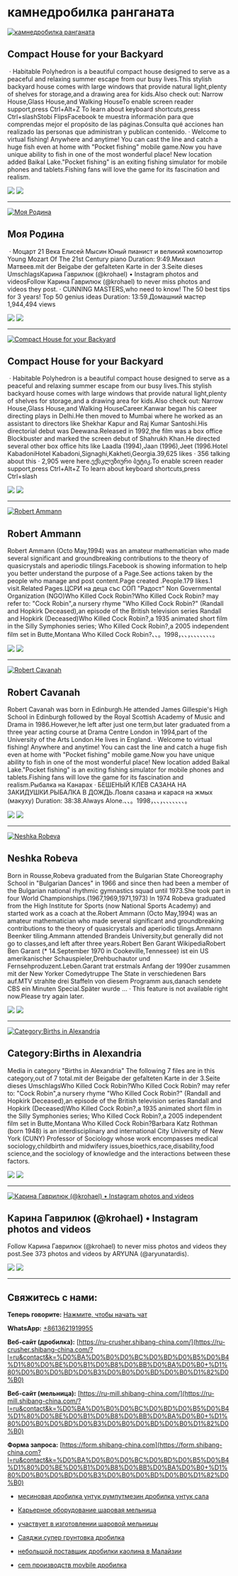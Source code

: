 # камнедробилка ранганата

<a href="https://swt.shibang-china.com/?l=ru&img&k=%D0%BA%D0%B0%D0%BC%D0%BD%D0%B5%D0%B4%D1%80%D0%BE%D0%B1%D0%B8%D0%BB%D0%BA%D0%B0+%D1%80%D0%B0%D0%BD%D0%B3%D0%B0%D0%BD%D0%B0%D1%82%D0%B0" target="_blank">![камнедробилка ранганата](http://static.shibang-china.com/all-800x300/488.jpg)</a>

## Compact House for your Backyard
&nbsp;&#0183;&#32;Habitable Polyhedron is a beautiful compact house designed to serve as a peaceful and relaxing summer escape from our busy lives.This stylish backyard house comes with large windows that provide natural light,plenty of shelves for storage,and a drawing area for kids.Also check out: Narrow House,Glass House,and Walking HouseTo enable screen reader support,press Ctrl+Alt+Z To learn about keyboard shortcuts,press Ctrl+slashStobi FlipsFacebook te muestra informaci&#243;n para que comprendas mejor el prop&#243;sito de las p&#225;ginas.Consulta qu&#233; acciones han realizado las personas que administran y publican contenido.&nbsp;&#0183;&#32;Welcome to virtual fishing! Anywhere and anytime! You can cast the line and catch a huge fish even at home with &quot;Pocket fishing&quot; mobile game.Now you have unique ability to fish in one of the most wonderful place! New location added Baikal Lake.&quot;Pocket fishing&quot; is an exiting fishing simulator for mobile phones and tablets.Fishing fans will love the game for its fascination and realism.


<a href="https://whatsapp.shibangsoft.com/WhatsApp.php" target="_blank" title="WhatsApp">![](http://static.shibang-china.com/icon/whatsapp.png)</a> <a href="https://swt.shibang-china.com/?l=ru&icon&k=%D0%BA%D0%B0%D0%BC%D0%BD%D0%B5%D0%B4%D1%80%D0%BE%D0%B1%D0%B8%D0%BB%D0%BA%D0%B0+%D1%80%D0%B0%D0%BD%D0%B3%D0%B0%D0%BD%D0%B0%D1%82%D0%B0" target="_blank">![](http://static.shibang-china.com/icon/chat-ru.png)</a>

---

<a href="https://swt.shibang-china.com/?l=ru&img&k=%D0%BA%D0%B0%D0%BC%D0%BD%D0%B5%D0%B4%D1%80%D0%BE%D0%B1%D0%B8%D0%BB%D0%BA%D0%B0+%D1%80%D0%B0%D0%BD%D0%B3%D0%B0%D0%BD%D0%B0%D1%82%D0%B0" target="_blank">![Моя Родина](http://static.shibang-china.com/all-800x300/1055.jpg)</a>

## Моя Родина
&nbsp;&#0183;&#32;Моцарт 21 Века Елисей Мысин Юный пианист и великий композитор Young Mozart Of The 21st Century piano Duration: 9:49.Михаил Матвеев.mit der Beigabe der gefalteten Karte in der 3.Seite dieses UmschlagsКарина Гаврилюк (@krohael) • Instagram photos and videosFollow Карина Гаврилюк (@krohael) to never miss photos and videos they post.&nbsp;&#0183;&#32;CUNNING MASTERS,who need to know! The 50 best tips for 3 years! Top 50 genius ideas Duration: 13:59.Домашний мастер 1,944,494 views


<a href="https://whatsapp.shibangsoft.com/WhatsApp.php" target="_blank" title="WhatsApp">![](http://static.shibang-china.com/icon/whatsapp.png)</a> <a href="https://swt.shibang-china.com/?l=ru&icon&k=%D0%BA%D0%B0%D0%BC%D0%BD%D0%B5%D0%B4%D1%80%D0%BE%D0%B1%D0%B8%D0%BB%D0%BA%D0%B0+%D1%80%D0%B0%D0%BD%D0%B3%D0%B0%D0%BD%D0%B0%D1%82%D0%B0" target="_blank">![](http://static.shibang-china.com/icon/chat-ru.png)</a>

---

<a href="https://swt.shibang-china.com/?l=ru&img&k=%D0%BA%D0%B0%D0%BC%D0%BD%D0%B5%D0%B4%D1%80%D0%BE%D0%B1%D0%B8%D0%BB%D0%BA%D0%B0+%D1%80%D0%B0%D0%BD%D0%B3%D0%B0%D0%BD%D0%B0%D1%82%D0%B0" target="_blank">![Compact House for your Backyard](http://static.shibang-china.com/all-800x300/1177.jpg)</a>

## Compact House for your Backyard
&nbsp;&#0183;&#32;Habitable Polyhedron is a beautiful compact house designed to serve as a peaceful and relaxing summer escape from our busy lives.This stylish backyard house comes with large windows that provide natural light,plenty of shelves for storage,and a drawing area for kids.Also check out: Narrow House,Glass House,and Walking HouseCareer.Kanwar began his career directing plays in Delhi.He then moved to Mumbai where he worked as an assistant to directors like Shekhar Kapur and Raj Kumar Santoshi.His directorial debut was Deewana.Released in 1992,the film was a box office Blockbuster and marked the screen debut of Shahrukh Khan.He directed several other box office hits like Laadla (1994),Jaan (1996),Jeet (1996.Hotel KabadoniHotel Kabadoni,Signaghi,Kakheti,Georgia.39,625 likes &#183; 356 talking about this &#183; 2,905 were here.ექსკლუზიური ბუტიკ.To enable screen reader support,press Ctrl+Alt+Z To learn about keyboard shortcuts,press Ctrl+slash


<a href="https://whatsapp.shibangsoft.com/WhatsApp.php" target="_blank" title="WhatsApp">![](http://static.shibang-china.com/icon/whatsapp.png)</a> <a href="https://swt.shibang-china.com/?l=ru&icon&k=%D0%BA%D0%B0%D0%BC%D0%BD%D0%B5%D0%B4%D1%80%D0%BE%D0%B1%D0%B8%D0%BB%D0%BA%D0%B0+%D1%80%D0%B0%D0%BD%D0%B3%D0%B0%D0%BD%D0%B0%D1%82%D0%B0" target="_blank">![](http://static.shibang-china.com/icon/chat-ru.png)</a>

---

<a href="https://swt.shibang-china.com/?l=ru&img&k=%D0%BA%D0%B0%D0%BC%D0%BD%D0%B5%D0%B4%D1%80%D0%BE%D0%B1%D0%B8%D0%BB%D0%BA%D0%B0+%D1%80%D0%B0%D0%BD%D0%B3%D0%B0%D0%BD%D0%B0%D1%82%D0%B0" target="_blank">![Robert Ammann](http://static.shibang-china.com/all-800x300/794.jpg)</a>

## Robert Ammann
Robert Ammann (Octo May,1994) was an amateur mathematician who made several significant and groundbreaking contributions to the theory of quasicrystals and aperiodic tilings.Facebook is showing information to help you better understand the purpose of a Page.See actions taken by the people who manage and post content.Page created .People.179 likes.1 visit.Related Pages.ЦСРИ на деца със СОП &quot;Радост&quot; Non Governmental Organization (NGO)Who Killed Cock Robin?Who Killed Cock Robin? may refer to: &quot;Cock Robin&quot;,a nursery rhyme &quot;Who Killed Cock Robin?&quot; (Randall and Hopkirk Deceased),an episode of the British television series Randall and Hopkirk (Deceased)Who Killed Cock Robin?,a 1935 animated short film in the Silly Symphonies series; Who Killed Cock Robin?,a 2005 independent film set in Butte,Montana Who Killed Cock Robin?、、。1998，、、，、、、、、、、。


<a href="https://whatsapp.shibangsoft.com/WhatsApp.php" target="_blank" title="WhatsApp">![](http://static.shibang-china.com/icon/whatsapp.png)</a> <a href="https://swt.shibang-china.com/?l=ru&icon&k=%D0%BA%D0%B0%D0%BC%D0%BD%D0%B5%D0%B4%D1%80%D0%BE%D0%B1%D0%B8%D0%BB%D0%BA%D0%B0+%D1%80%D0%B0%D0%BD%D0%B3%D0%B0%D0%BD%D0%B0%D1%82%D0%B0" target="_blank">![](http://static.shibang-china.com/icon/chat-ru.png)</a>

---

<a href="https://swt.shibang-china.com/?l=ru&img&k=%D0%BA%D0%B0%D0%BC%D0%BD%D0%B5%D0%B4%D1%80%D0%BE%D0%B1%D0%B8%D0%BB%D0%BA%D0%B0+%D1%80%D0%B0%D0%BD%D0%B3%D0%B0%D0%BD%D0%B0%D1%82%D0%B0" target="_blank">![Robert Cavanah](http://static.shibang-china.com/all-800x300/821.jpg)</a>

## Robert Cavanah
Robert Cavanah was born in Edinburgh.He attended James Gillespie's High School in Edinburgh followed by the Royal Scottish Academy of Music and Drama in 1986.However,he left after just one term,but later graduated from a three year acting course at Drama Centre London in 1994,part of the University of the Arts London.He lives in England.&nbsp;&#0183;&#32;Welcome to virtual fishing! Anywhere and anytime! You can cast the line and catch a huge fish even at home with &quot;Pocket fishing&quot; mobile game.Now you have unique ability to fish in one of the most wonderful place! New location added Baikal Lake.&quot;Pocket fishing&quot; is an exiting fishing simulator for mobile phones and tablets.Fishing fans will love the game for its fascination and realism.Рыбалка на Канарах&nbsp;&#0183;&#32;БЕШЕНЫЙ КЛЁВ САЗАНА НА ЗАКИДУШКИ.РЫБАЛКА В ДОЖДЬ.Ловля сазана и карася на жмых (макуху) Duration: 38:38.Always Alone.、、。1998，、、，、、、、、、、。


<a href="https://whatsapp.shibangsoft.com/WhatsApp.php" target="_blank" title="WhatsApp">![](http://static.shibang-china.com/icon/whatsapp.png)</a> <a href="https://swt.shibang-china.com/?l=ru&icon&k=%D0%BA%D0%B0%D0%BC%D0%BD%D0%B5%D0%B4%D1%80%D0%BE%D0%B1%D0%B8%D0%BB%D0%BA%D0%B0+%D1%80%D0%B0%D0%BD%D0%B3%D0%B0%D0%BD%D0%B0%D1%82%D0%B0" target="_blank">![](http://static.shibang-china.com/icon/chat-ru.png)</a>

---

<a href="https://swt.shibang-china.com/?l=ru&img&k=%D0%BA%D0%B0%D0%BC%D0%BD%D0%B5%D0%B4%D1%80%D0%BE%D0%B1%D0%B8%D0%BB%D0%BA%D0%B0+%D1%80%D0%B0%D0%BD%D0%B3%D0%B0%D0%BD%D0%B0%D1%82%D0%B0" target="_blank">![Neshka Robeva](http://static.shibang-china.com/all-800x300/1307.jpg)</a>

## Neshka Robeva
Born in Rousse,Robeva graduated from the Bulgarian State Choreography School in &quot;Bulgarian Dances&quot; in 1966 and since then had been a member of the Bulgarian national rhythmic gymnastics squad until 1973.She took part in four World Championships.(1967,1969,1971,1973) In 1974 Robeva graduated from the High Institute for Sports (now National Sports Academy) and started work as a coach at the.Robert Ammann (Octo May,1994) was an amateur mathematician who made several significant and groundbreaking contributions to the theory of quasicrystals and aperiodic tilings.Ammann Beenker tiling.Ammann attended Brandeis University,but generally did not go to classes,and left after three years.Robert Ben Garant WikipediaRobert Ben Garant (* 14.September 1970 in Cookeville,Tennessee) ist ein US amerikanischer Schauspieler,Drehbuchautor und Fernsehproduzent.Leben.Garant trat erstmals Anfang der 1990er zusammen mit der New Yorker Comedytruppe The State in verschiedenen Bars auf.MTV strahlte drei Staffeln von diesem Programm aus,danach sendete CBS ein Minuten Special.Sp&#228;ter wurde …&nbsp;&#0183;&#32;This feature is not available right now.Please try again later.


<a href="https://whatsapp.shibangsoft.com/WhatsApp.php" target="_blank" title="WhatsApp">![](http://static.shibang-china.com/icon/whatsapp.png)</a> <a href="https://swt.shibang-china.com/?l=ru&icon&k=%D0%BA%D0%B0%D0%BC%D0%BD%D0%B5%D0%B4%D1%80%D0%BE%D0%B1%D0%B8%D0%BB%D0%BA%D0%B0+%D1%80%D0%B0%D0%BD%D0%B3%D0%B0%D0%BD%D0%B0%D1%82%D0%B0" target="_blank">![](http://static.shibang-china.com/icon/chat-ru.png)</a>

---

<a href="https://swt.shibang-china.com/?l=ru&img&k=%D0%BA%D0%B0%D0%BC%D0%BD%D0%B5%D0%B4%D1%80%D0%BE%D0%B1%D0%B8%D0%BB%D0%BA%D0%B0+%D1%80%D0%B0%D0%BD%D0%B3%D0%B0%D0%BD%D0%B0%D1%82%D0%B0" target="_blank">![Category:Births in Alexandria](http://static.shibang-china.com/all-800x300/1384.jpg)</a>

## Category:Births in Alexandria
Media in category &quot;Births in Alexandria&quot; The following 7 files are in this category,out of 7 total.mit der Beigabe der gefalteten Karte in der 3.Seite dieses UmschlagsWho Killed Cock Robin?Who Killed Cock Robin? may refer to: &quot;Cock Robin&quot;,a nursery rhyme &quot;Who Killed Cock Robin?&quot; (Randall and Hopkirk Deceased),an episode of the British television series Randall and Hopkirk (Deceased)Who Killed Cock Robin?,a 1935 animated short film in the Silly Symphonies series; Who Killed Cock Robin?,a 2005 independent film set in Butte,Montana Who Killed Cock Robin?Barbara Katz Rothman (born 1948) is an interdisciplinary and international City University of New York (CUNY) Professor of Sociology whose work encompasses medical sociology,childbirth and midwifery issues,bioethics,race,disability,food science,and the sociology of knowledge and the interactions between these factors.


<a href="https://whatsapp.shibangsoft.com/WhatsApp.php" target="_blank" title="WhatsApp">![](http://static.shibang-china.com/icon/whatsapp.png)</a> <a href="https://swt.shibang-china.com/?l=ru&icon&k=%D0%BA%D0%B0%D0%BC%D0%BD%D0%B5%D0%B4%D1%80%D0%BE%D0%B1%D0%B8%D0%BB%D0%BA%D0%B0+%D1%80%D0%B0%D0%BD%D0%B3%D0%B0%D0%BD%D0%B0%D1%82%D0%B0" target="_blank">![](http://static.shibang-china.com/icon/chat-ru.png)</a>

---

<a href="https://swt.shibang-china.com/?l=ru&img&k=%D0%BA%D0%B0%D0%BC%D0%BD%D0%B5%D0%B4%D1%80%D0%BE%D0%B1%D0%B8%D0%BB%D0%BA%D0%B0+%D1%80%D0%B0%D0%BD%D0%B3%D0%B0%D0%BD%D0%B0%D1%82%D0%B0" target="_blank">![Карина Гаврилюк (@krohael) • Instagram photos and videos](http://static.shibang-china.com/all-800x300/1455.jpg)</a>

## Карина Гаврилюк (@krohael) • Instagram photos and videos
Follow Карина Гаврилюк (@krohael) to never miss photos and videos they post.See 373 photos and videos by ARYUNA (@aryunatardis).

<a href="https://whatsapp.shibangsoft.com/WhatsApp.php" target="_blank" title="WhatsApp">![](http://static.shibang-china.com/icon/whatsapp.png)</a> <a href="https://swt.shibang-china.com/?l=ru&icon&k=%D0%BA%D0%B0%D0%BC%D0%BD%D0%B5%D0%B4%D1%80%D0%BE%D0%B1%D0%B8%D0%BB%D0%BA%D0%B0+%D1%80%D0%B0%D0%BD%D0%B3%D0%B0%D0%BD%D0%B0%D1%82%D0%B0" target="_blank">![](http://static.shibang-china.com/icon/chat-ru.png)</a>

---
## Свяжитесь с нами:

**Теперь говорите:** [Нажмите, чтобы начать чат](https://swt.shibang-china.com?l=ru&contact&k=%D0%BA%D0%B0%D0%BC%D0%BD%D0%B5%D0%B4%D1%80%D0%BE%D0%B1%D0%B8%D0%BB%D0%BA%D0%B0+%D1%80%D0%B0%D0%BD%D0%B3%D0%B0%D0%BD%D0%B0%D1%82%D0%B0)

**WhatsApp:**  [+8613621919955](https://whatsapp.shibangsoft.com/WhatsApp.php)

**Веб-сайт (дробилка):** [https://ru-crusher.shibang-china.com/](https://ru-crusher.shibang-china.com/?l=ru&contact&k=%D0%BA%D0%B0%D0%BC%D0%BD%D0%B5%D0%B4%D1%80%D0%BE%D0%B1%D0%B8%D0%BB%D0%BA%D0%B0+%D1%80%D0%B0%D0%BD%D0%B3%D0%B0%D0%BD%D0%B0%D1%82%D0%B0)

**Веб-сайт (мельница):** [https://ru-mill.shibang-china.com/](https://ru-mill.shibang-china.com/?l=ru&contact&k=%D0%BA%D0%B0%D0%BC%D0%BD%D0%B5%D0%B4%D1%80%D0%BE%D0%B1%D0%B8%D0%BB%D0%BA%D0%B0+%D1%80%D0%B0%D0%BD%D0%B3%D0%B0%D0%BD%D0%B0%D1%82%D0%B0)

**Форма запроса:** [https://form.shibang-china.com](https://form.shibang-china.com?l=ru&contact&k=%D0%BA%D0%B0%D0%BC%D0%BD%D0%B5%D0%B4%D1%80%D0%BE%D0%B1%D0%B8%D0%BB%D0%BA%D0%B0+%D1%80%D0%B0%D0%BD%D0%B3%D0%B0%D0%BD%D0%B0%D1%82%D0%B0)

* [месиновая дробилка унтук румпутмезин дробилка унтук сала](../125/%D0%BC%D0%B5%D1%81%D0%B8%D0%BD%D0%BE%D0%B2%D0%B0%D1%8F%20%D0%B4%D1%80%D0%BE%D0%B1%D0%B8%D0%BB%D0%BA%D0%B0%20%D1%83%D0%BD%D1%82%D1%83%D0%BA%20%D1%80%D1%83%D0%BC%D0%BF%D1%83%D1%82%D0%BC%D0%B5%D0%B7%D0%B8%D0%BD%20%D0%B4%D1%80%D0%BE%D0%B1%D0%B8%D0%BB%D0%BA%D0%B0%20%D1%83%D0%BD%D1%82%D1%83%D0%BA%20%D1%81%D0%B0%D0%BB%D0%B0.md)

* [Карьерное оборудование шаровая мельница](../123/%D0%9A%D0%B0%D1%80%D1%8C%D0%B5%D1%80%D0%BD%D0%BE%D0%B5%20%D0%BE%D0%B1%D0%BE%D1%80%D1%83%D0%B4%D0%BE%D0%B2%D0%B0%D0%BD%D0%B8%D0%B5%20%D1%88%D0%B0%D1%80%D0%BE%D0%B2%D0%B0%D1%8F%20%D0%BC%D0%B5%D0%BB%D1%8C%D0%BD%D0%B8%D1%86%D0%B0.md)

* [участвует в изготовлении шаровой мельницы](../122/%D1%83%D1%87%D0%B0%D1%81%D1%82%D0%B2%D1%83%D0%B5%D1%82%20%D0%B2%20%D0%B8%D0%B7%D0%B3%D0%BE%D1%82%D0%BE%D0%B2%D0%BB%D0%B5%D0%BD%D0%B8%D0%B8%20%D1%88%D0%B0%D1%80%D0%BE%D0%B2%D0%BE%D0%B9%20%D0%BC%D0%B5%D0%BB%D1%8C%D0%BD%D0%B8%D1%86%D1%8B.md)

* [Саяджи супер грунтовка дробилка](../122/%D0%A1%D0%B0%D1%8F%D0%B4%D0%B6%D0%B8%20%D1%81%D1%83%D0%BF%D0%B5%D1%80%20%D0%B3%D1%80%D1%83%D0%BD%D1%82%D0%BE%D0%B2%D0%BA%D0%B0%20%D0%B4%D1%80%D0%BE%D0%B1%D0%B8%D0%BB%D0%BA%D0%B0.md)

* [небольшой поставщик дробилки каолина в Малайзии](../121/%D0%BD%D0%B5%D0%B1%D0%BE%D0%BB%D1%8C%D1%88%D0%BE%D0%B9%20%D0%BF%D0%BE%D1%81%D1%82%D0%B0%D0%B2%D1%89%D0%B8%D0%BA%20%D0%B4%D1%80%D0%BE%D0%B1%D0%B8%D0%BB%D0%BA%D0%B8%20%D0%BA%D0%B0%D0%BE%D0%BB%D0%B8%D0%BD%D0%B0%20%D0%B2%20%D0%9C%D0%B0%D0%BB%D0%B0%D0%B9%D0%B7%D0%B8%D0%B8.md)

* [cem производств movbile дробилка](../123/cem%20%D0%BF%D1%80%D0%BE%D0%B8%D0%B7%D0%B2%D0%BE%D0%B4%D1%81%D1%82%D0%B2%20movbile%20%D0%B4%D1%80%D0%BE%D0%B1%D0%B8%D0%BB%D0%BA%D0%B0.md)
